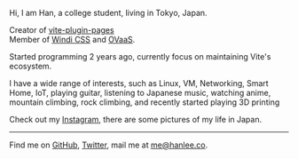 <AboutMe />

Hi, I am Han, a college student, living in Tokyo, Japan.

Creator of [vite-plugin-pages](https://github.com/hannoeru/vite-plugin-pages)<br />
Member of [Windi CSS](https://windicss.org/) and [OVaaS](https://github.com/OVaaS).

Started programming 2 years ago, currently focus on maintaining Vite's ecosystem.

I have a wide range of interests, such as Linux, VM, Networking, Smart Home, IoT, playing guitar, listening to Japanese music, watching anime, mountain climbing, rock climbing, and recently started playing 3D printing

Check out my [Instagram](https://www.instagram.com/hanlee_noeru/), there are some pictures of my life in Japan.

***

Find me on [GitHub](https://github.com/hannoeru), [Twitter](https://www.twitter.com/hannoeru), mail me at [me@hanlee.co](mailto:me@hanlee.co).
